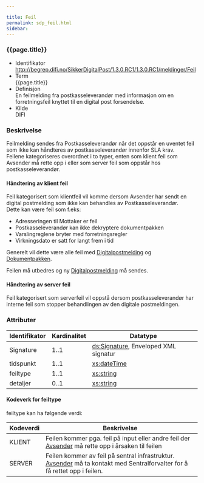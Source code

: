 ```yaml
---

title: Feil  
permalink: sdp_feil.html
sidebar: 
---
```


### {{page.title}}

  - Identifikator  
    <http://begrep.difi.no/SikkerDigitalPost/1.3.0.RC1/1.3.0.RC1/meldinger/Feil>
  - Term  
    {{page.title}}
  - Definisjon  
    En feilmelding fra postkasseleverandør med informasjon om en
    forretningsfeil knyttet til en digital post forsendelse.
  - Kilde  
    DIFI

### Beskrivelse

Feilmelding sendes fra Postkasseleverandør når det oppstår en uventet
feil som ikke kan håndteres av postkasseleverandør innenfor SLA krav.  
Feilene kategoriseres overordnet i to typer, enten som klient feil som
Avsender må rette opp i eller som server feil som oppstår hos
postkasseleverandør.

#### Håndtering av klient feil

Feil kategorisert som klientfeil vil komme dersom Avsender har sendt en
digital postmelding som ikke kan behandles av Postkasseleverandør.  
Dette kan være feil som f.eks:

  - Adresseringen til Mottaker er feil
  - Postkasseleverandør kan ikke dekryptere dokumentpakken
  - Varslingreglene bryter med forretningsregler
  - Virkningsdato er satt for langt frem i tid

Generelt vil dette være alle feil med
[Digitalpostmelding](DigitalPostMelding.md) og
[Dokumentpakken](../forretningslag/Dokumentpakke/index.md).

Feilen må utbedres og ny [Digitalpostmelding](DigitalPostMelding.md) må
sendes.

#### Håndtering av server feil

Feil kategorisert som serverfeil vil oppstå dersom postkasseleverandør
har interne feil som stopper behandlingen av den digitale postmeldingen.

### Attributer

| Identifikator | Kardinalitet | Datatype |
| --- | --- | --- |
| Signature | 1..1 | [ds:Signature](https://www.oasis-open.org/committees/download.php/21256/wss-v1.1-spec-errata-os-SOAPMessageSecurity.htm#_Toc118717148), Enveloped XML signatur |
| tidspunkt | 1..1 | [xs:dateTime](http://www.w3.org/TR/xmlschema-2/#dateTime) |
| feiltype | 1..1 | [xs:string](http://www.w3.org/TR/xmlschema-2/#string) |
| detaljer | 0..1 | [xs:string](http://www.w3.org/TR/xmlschema-2/#string) |

#### Kodeverk for feiltype

feiltype kan ha følgende verdi:

| Kodeverdi | Beskrivelse |
| --- | --- |
| KLIENT | Feilen kommer pga. feil på input eller andre feil der [Avsender](../begrep/Avsender.md) må rette opp i årsaken til feilen |
| SERVER | Feilen kommer av feil på sentral infrastruktur. [Avsender](../begrep/Avsender.md) må ta kontakt med Sentralforvalter for å få rettet opp i feilen. |
